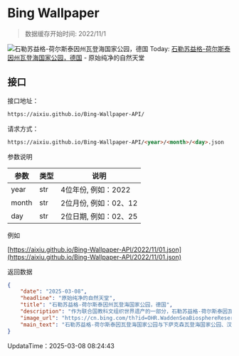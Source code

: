 # Bing Wallpaper

> 数据缓存开始时间: 2022/11/1

![石勒苏益格-荷尔斯泰因州瓦登海国家公园，德国](https://cn.bing.com/th?id=OHR.WaddenSeaBiosphereReserve_ZH-CN9012125146_1920x1080.webp)
Today: [石勒苏益格-荷尔斯泰因州瓦登海国家公园，德国](https://cn.bing.com/th?id=OHR.WaddenSeaBiosphereReserve_ZH-CN9012125146_1920x1080.webp) - 原始纯净的自然天堂

## 接口

接口地址：

```html
https://aixiu.github.io/Bing-Wallpaper-API/
```

请求方式：

```html
https://aixiu.github.io/Bing-Wallpaper-API/<year>/<month>/<day>.json
```

参数说明

| 参数 | 类型 | 说明 |
| - | - | - |
| year | str | 4位年份, 例如：2022 |
| month | str | 2位月份, 例如：02、12 |
| day | str | 2位日期, 例如：02、25 |

例如

[https://aixiu.github.io/Bing-Wallpaper-API/2022/11/01.json](https://aixiu.github.io/Bing-Wallpaper-API/2022/11/01.json)

返回数据

```json
{
    "date": "2025-03-08",
    "headline": "原始纯净的自然天堂",
    "title": "石勒苏益格-荷尔斯泰因州瓦登海国家公园，德国",
    "description": "作为联合国教科文组织世界遗产的一部分，石勒苏益格-荷尔斯泰因瓦登海国家公园不仅是一片珍贵的生态系统，同时也是德国北海海岸上的真正自然天堂。公园占地面积达 4410 平方公里，是德国最大的国家公园。在这里，游客可以近距离感受潮汐的奇妙变化，探索这片独特的生态景观。这里栖息着大量鸟类、鱼类和海洋哺乳动物，展现出令人惊叹的生物多样性。",
    "image_url": "https://cn.bing.com/th?id=OHR.WaddenSeaBiosphereReserve_ZH-CN9012125146_1920x1080.webp",
    "main_text": "石勒苏益格-荷尔斯泰因瓦登海国家公园与下萨克森瓦登海国家公园、汉堡瓦登海国家公园以及不属于自然保护区的易北河口部分，共同构成了德国瓦登海的一部分。"
}
```

UpdataTime：2025-03-08 08:24:43
